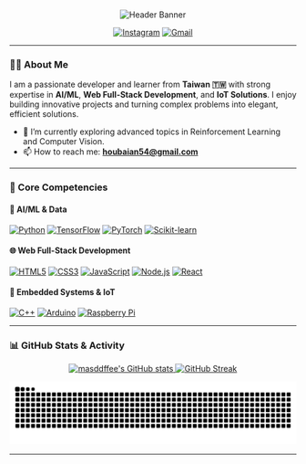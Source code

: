 # 
<p align="center">
  <img src="https://capsule-render.vercel.app/api?type=wave&color=00BFFF&height=280&section=header&text=Ay-Mr%20(masddffee)&fontSize=70&fontColor=ffffff&animation=fadeIn" alt="Header Banner"/>
</p>

<p align="center">
  <a href="https://www.instagram.com/ay_.0424?igsh=MWlvMHg4YWZ0bTVv&utm_source=qr"><img src="https://img.shields.io/badge/Instagram-E4405F?style=for-the-badge&logo=instagram&logoColor=white" alt="Instagram"></a>
  <a href="mailto:houbaian54@gmail.com"><img src="https://img.shields.io/badge/Gmail-D14836?style=for-the-badge&logo=gmail&logoColor=white" alt="Gmail"></a>
</p>

---

### 👨‍💻 About Me

I am a passionate developer and learner from **Taiwan 🇹🇼** with strong expertise in **AI/ML**, **Web Full-Stack Development**, and **IoT Solutions**. I enjoy building innovative projects and turning complex problems into elegant, efficient solutions.

- 🌱 I’m currently exploring advanced topics in Reinforcement Learning and Computer Vision.
- 📫 How to reach me: **houbaian54@gmail.com**

---

### 🚀 Core Competencies

#### 🤖 AI/ML & Data
<p>
  <a href="#"><img alt="Python" src="https://img.shields.io/badge/Python-3776AB?style=for-the-badge&logo=python&logoColor=white"></a>
  <a href="#"><img alt="TensorFlow" src="https://img.shields.io/badge/TensorFlow-FF6F00?style=for-the-badge&logo=tensorflow&logoColor=white"></a>
  <a href="#"><img alt="PyTorch" src="https://img.shields.io/badge/PyTorch-EE4C2C?style=for-the-badge&logo=pytorch&logoColor=white"></a>
  <a href="#"><img alt="Scikit-learn" src="https://img.shields.io/badge/scikit--learn-F7931E?style=for-the-badge&logo=scikit-learn&logoColor=white"></a>
</p>

#### 🌐 Web Full-Stack Development
<p>
  <a href="#"><img alt="HTML5" src="https://img.shields.io/badge/HTML5-E34F26?style=for-the-badge&logo=html5&logoColor=white"></a>
  <a href="#"><img alt="CSS3" src="https://img.shields.io/badge/CSS3-1572B6?style=for-the-badge&logo=css3&logoColor=white"></a>
  <a href="#"><img alt="JavaScript" src="https://img.shields.io/badge/JavaScript-F7DF1E?style=for-the-badge&logo=javascript&logoColor=black"></a>
  <a href="#"><img alt="Node.js" src="https://img.shields.io/badge/Node.js-339933?style=for-the-badge&logo=nodedotjs&logoColor=white"></a>
  <a href="#"><img alt="React" src="https://img.shields.io/badge/React-20232A?style=for-the-badge&logo=react&logoColor=61DAFB"></a>
</p>

#### 🔌 Embedded Systems & IoT
<p>
  <a href="#"><img alt="C++" src="https://img.shields.io/badge/C%2B%2B-00599C?style=for-the-badge&logo=c%2B%2B&logoColor=white"></a>
  <a href="#"><img alt="Arduino" src="https://img.shields.io/badge/Arduino-00979D?style=for-the-badge&logo=Arduino&logoColor=white"></a>
  <a href="#"><img alt="Raspberry Pi" src="https://img.shields.io/badge/-Raspberry%20Pi-C51A4A?style=for-the-badge&logo=Raspberry-Pi"></a>
</p>

---

### 📊 GitHub Stats & Activity

<p align="center">
  <a href="https://github.com/masddffee">
    <img src="https://github-readme-stats.vercel.app/api?username=masddffee&show_icons=true&theme=dracula&locale=en" alt="masddffee's GitHub stats" />
  </a>
  <a href="https://github.com/masddffee">
    <img src="https://github-readme-streak-stats.herokuapp.com/?user=masddffee&theme=dracula&locale=en" alt="GitHub Streak" />
  </a>
</p>

<p align="center">
  <img src="https://github.com/masddffee/masddffee/blob/output/github-contribution-grid-snake.svg" alt="contribution snake" />
</p>

---

